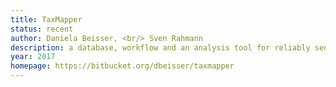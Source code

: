 ```yaml
---
title: TaxMapper
status: recent
author: Daniela Beisser, <br/> Sven Rahmann
description: a database, workflow and an analysis tool for reliably sequenced datasets to a provided microeukaryotic reference
year: 2017
homepage: https://bitbucket.org/dbeisser/taxmapper
---
```


